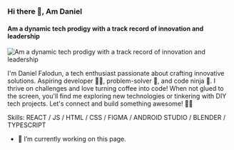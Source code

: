 ### Hi there 👋, Am Daniel
#### Am a dynamic tech prodigy with a track record of innovation and leadership
![Am a dynamic tech prodigy with a track record of innovation and leadership](https://pbs.twimg.com/profile_banners/1575441121265827841/1703689859/1080x360)

 I'm Daniel Falodun, a tech enthusiast passionate about crafting innovative solutions. Aspiring developer 👨‍💻, problem-solver 🧩, and code ninja 🥷. I thrive on challenges and love turning coffee into code! When not glued to the screen, you'll find me exploring new technologies or tinkering with DIY tech projects. Let's connect and build something awesome! 🚀✨

Skills: REACT / JS / HTML / CSS / FIGMA / ANDROID STUDIO / BLENDER / TYPESCRIPT

- 🔭 I’m currently working on this page. 




